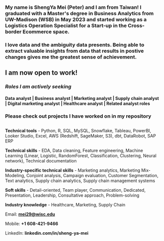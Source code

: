 ### My name is ShengYa Mei (Peter) and I am from Taiwan! I graduated with a Master's degree in Business Analytics from UW-Madison (WSB) in May 2023 and started working as a Logistics Operation Specialist for a Start-up in the Cross-border Ecommerce space. 
### I love data and the ambiguity data presents. Being able to extract valuable insights from data that results in postive changes gives me the greatest sense of achievement. 

## I am now open to work!

### ***Roles I am actively seeking***
#### Data analyst | Business analyst | Marketing analyst | Supply chain analyst | Digital marketing analyst | Healthcare analyst | Related analyst roles

### Please check out projects I have worked on in my repository
##

**Technical tools** - Python, R, SQL, MySQL, Snowflake, Tableau, PowerBI, Looker Studio, Excel, AWS (Redshift, SageMaker, S3), dbt, DataRobot, SAP ERP

**Technical skills** - EDA, Data cleaning, Feature engineering, Machine Learning (Linear, Logistic, RandomForest, Classification, Clustering, Neural network), Technical documentation

**Industry-specific technical skills** - Marketing analytics, Marketing Mix-Modeling, Conjoint analysis, Campaign evaluation, Customer Segmentation, Text analytics, Supply chain analytics, Supply chain management systems

**Soft skills** - Detail-oriented, Team player, Communication, Dedicated, Presentation, Leadership, Consultative approach, Problem-solving

**Industry knowledge** - Healthcare, Marketing, Supply Chain



Email: **mei29@wisc.edu**

Mobile: **+1 608-421-9466**

LinkedIn: **linkedin.com/in/sheng-ya-mei**

<!---
Pmei0617/Pmei0617 is a ✨ special ✨ repository because its `README.md` (this file) appears on your GitHub profile.
You can click the Preview link to take a look at your changes.
--->

